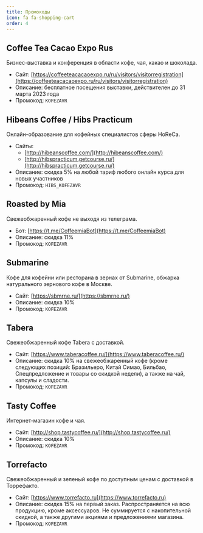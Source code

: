 ```yaml
---
title: Промокоды
icon: fa fa-shopping-cart
order: 4
---
```


## Coffee Tea Cacao Expo Rus
Бизнес-выставка и конференция в области кофе, чая, какао и шоколада.
- Сайт: [https://coffeeteacacaoexpo.ru/ru/visitors/visitorregistration](https://coffeeteacacaoexpo.ru/ru/visitors/visitorregistration)
- Описание: бесплатное посещения выставки, действителен до 31 марта 2023 года
- Промокод: `KOFEZAVR`

## Hibeans Coffee / Hibs Practicum
Онлайн-образование для кофейных специалистов сферы HoReCa.
- Сайты:
	- [http://hibeanscoffee.com/](http://hibeanscoffee.com/)
	- [http://hibspracticum.getcourse.ru/](http://hibspracticum.getcourse.ru/)
- Описание: cкидка 5% на любой тариф любого онлайн курса для новых участников
- Промокод: `HIBS_KOFEZAVR`

## Roasted by Mia
Свежеобжаренный кофе не выходя из телеграма.
- Бот: [https://t.me/CoffeemiaBot](https://t.me/CoffeemiaBot)
- Описание: cкидка 11%
- Промокод: `KOFEZAVR`

## Submarine
Кофе для кофейни или ресторана в зернах от Submarine, обжарка натурального зернового кофе в Москве.
- Сайт: [https://sbmrne.ru/](https://sbmrne.ru/)
- Описание: cкидка 10%
- Промокод: `KOFEZAVR`

## Tabera
Свежеобжаренный кофе Tabera с доставкой.
- Сайт: [https://www.taberacoffee.ru/](https://www.taberacoffee.ru/)
- Описание: cкидка 10% на свежеобжаренный кофе (кроме следующих позиций: Бразильеро, Китай Симао, Бильбао, Спецпредложение и товары со скидкой недели), а также на чай, капсулы и сладости.
- Промокод: `KOFEZAVR`

## Tasty Coffee
Интернет-магазин кофе и чая.
- Сайт: [http://shop.tastycoffee.ru/](http://shop.tastycoffee.ru/)
- Описание: cкидка 10%
- Промокод: `KOFEZAVR`

## Torrefacto
Свежеобжаренный и зеленый кофе по доступным ценам с доставкой в Торрефакто.
- Сайт: [https://www.torrefacto.ru](https://www.torrefacto.ru)
- Описание: cкидка 15% на первый заказ. Распространяется на всю продукцию, кроме аксессуаров. Не суммируется с накопительной скидкой, а также другими акциями и предложениями магазина.
- Промокод: `KOFEZAVR`
